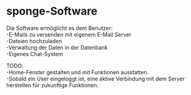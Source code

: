 # sponge-Software

Die Software ermöglicht es dem Benutzer:
<br>
  -E-Mails zu versenden mit eigenem E-Mail Server
<br>
  -Dateien hochzuladen
<br>
  -Verwaltung der Daten in der Datenbank
<br>
  -Eigenes Chat-System

TODO:
<br>
  -Home-Fenster gestalten und mit Funktionen ausstatten.
<br>
  -Sobald ein User eingeloggt ist, eine aktive Verbindung mit dem Server herstellen für zukunftige Funktionen.
